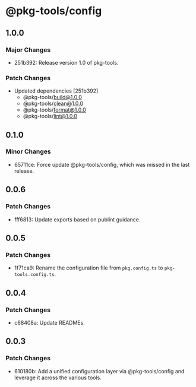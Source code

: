 # @pkg-tools/config

## 1.0.0

### Major Changes

- 251b392: Release version 1.0 of pkg-tools.

### Patch Changes

- Updated dependencies [251b392]
  - @pkg-tools/build@1.0.0
  - @pkg-tools/clean@1.0.0
  - @pkg-tools/format@1.0.0
  - @pkg-tools/lint@1.0.0

## 0.1.0

### Minor Changes

- 65711ce: Force update @pkg-tools/config, which was missed in the last release.

## 0.0.6

### Patch Changes

- fff6813: Update exports based on publint guidance.

## 0.0.5

### Patch Changes

- 1f71ca9: Rename the configuration file from `pkg.config.ts` to `pkg-tools.config.ts`.

## 0.0.4

### Patch Changes

- c68408a: Update READMEs.

## 0.0.3

### Patch Changes

- 610180b: Add a unified configuration layer via @pkg-tools/config and leverage it across the various tools.
